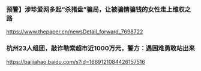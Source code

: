 ### 预警】涉珍爱网多起“杀猪盘”骗局，让被骗情骗钱的女性走上维权之路
https://www.thepaper.cn/newsDetail_forward_7698722

### 杭州23人组团，敲诈勒索超市近1000万元，警方：遇困难勇敢站出来
https://baijiahao.baidu.com/s?id=1669121084426157516
